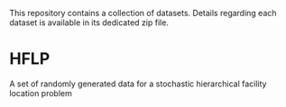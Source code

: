 This repository contains a collection of datasets.
Details regarding each dataset is available in its dedicated zip file.


# HFLP
A set of randomly generated data for a stochastic hierarchical facility location problem
